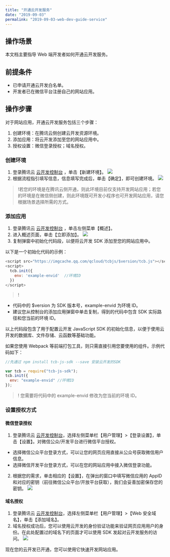 ```yaml
---
title: "开通云开发服务"
date: "2019-09-03"
permalink: "2019-09-03-web-dev-guide-service"
---
```


## 操作场景

本文档主要指导 Web 端开发者如何开通云开发服务。

## 前提条件

- 已申请开通云开发白名单。
- 开发者已在微信平台注册自己的网站应用。

## 操作步骤

对于网站应用，开通云开发服务包括三个步骤：

1. 创建环境：在腾讯云侧创建云开发资源环境。
2. 添加应用：将云开发添加至您的网站应用中。
3. 授权设置：微信登录授权；域名授权。

### 创建环境

1.  登录腾讯云 [云开发控制台](https://console.cloud.tencent.com/tcb) ，单击【新建环境】。
    ![](https://main.qcloudimg.com/raw/9c254547adc24fabe05cbb4183761370.png)
2.  根据流程指引填写信息，信息填写完成后，单击【确定】，即可创建环境。
    ![](https://main.qcloudimg.com/raw/1a13f409d82e4128f5a924b002df12f0.png)

> !若您的环境是在腾讯云侧开通，则此环境目前仅支持开发网站应用；若您的环境是在微信侧创建，则此环境既可开发小程序也可开发网站应用，请您根据场景选择所需的方式。

### 添加应用

1. 登录腾讯云 [云开发控制台](https://console.cloud.tencent.com/tcb) ，单击左侧菜单【概述】。
2. 进入概述页面，单击【立即添加】。
   ![](https://main.qcloudimg.com/raw/70973d83a1401daf11220f70720ca61a.png)
3. 复制弹窗中初始化代码段，以便将云开发 SDK 添加至您的网站应用中。

以下是一个初始化代码的示例：

```javascript
<script src="https://imgcache.qq.com/qcloud/tcbjs/$version/tcb.js"></script>
<script>
  tcb.init({
    env: 'example-envid'  //环境ID
  })
</script>
```

> !

- 代码中的 \$version 为 SDK 版本号，example-envid 为环境 ID。
- 建议您从控制台的添加应用弹窗中单击复制，得到的代码中包含 SDK 实际路径和您当前的环境 ID。

以上代码段包含了用于配置云开发 JavaScript SDK 的初始化信息，以便于使用云开发的数据库、文件存储、云函数等基础功能。

如果您使用 Webpack 等前端打包工具，则只需直接引用您要使用的组件。示例代码如下：

```javascript
//先通过 npm install tcb-js-sdk --save 安装云开发的SDK

var tcb = require("tcb-js-sdk");
tcb.init({
  env: "example-envid" //环境ID
});
```

> ! 您需要将代码中的 example-envid 修改为您当前的环境 ID。

### 设置授权方式

#### 微信登录授权

1. 登录腾讯云 [云开发控制台](https://console.cloud.tencent.com/tcb)，选择左侧菜单栏【用户管理】>【登录设置】，单击【设置】。对微信公众/开发平台进行微信平台授权。

- 选择微信公众平台登录方式，可以让您的网页应用直接从公众号获取微信用户信息。
- 选择微信开发平台登录方式，可以在您的网站应用中接入微信登录功能。

2. 根据您的需求，单击相应的【设置】，在弹出的窗口中填写微信应用的 AppID 和对应的密钥（前往微信公众平台/开放平台获取），我们会妥善加密保存您的密钥。
   ![](https://main.qcloudimg.com/raw/889115e82cf0e6892b4edff3b4d161c6.png)

#### 域名授权

1. 登录腾讯云 [云开发控制台](https://console.cloud.tencent.com/tcb)，选择左侧菜单栏【用户管理】>【Web 安全域名】，单击【添加域名】。
2. 域名授权成功后，您可以使用云开发的身份验证功能来验证网页应用用户的身份。在此处配置过的域名下的页面才可以使用 SDK 发起对云开发服务的访问。
   ![](https://main.qcloudimg.com/raw/50fafef88f1151547b2f3632ebb3b4c8.png)

现在您的云开发已开通，您可以使用它快速开发网站应用。
